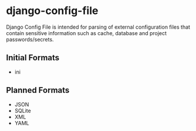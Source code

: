 django-config-file
==================

Django Config File is intended for parsing of external configuration files that contain sensitive information such as cache, database and project passwords/secrets.

Initial Formats
---------------
* ini

Planned Formats
---------------
* JSON
* SQLite
* XML
* YAML
